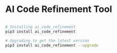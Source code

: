 # AI Code Refinement Tool 


```zsh

# Installing ai_code_refinement 
pip3 install ai_code_refinement

# Upgrading to get the latest version
pip3 install ai_code_refinement --upgrade 
```

<!-- 
TODO: 

Adding configuration documentation for the following: 
1. Set up with python dotenv .env.staging / .env.production 
2. Set up containing organization / project / api key for the OpenAI API 
3. How to use the CLI tool 
4. Anything else relating to updates

-->